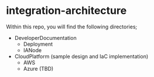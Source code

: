 # integration-architecture
Within this repo, you will find the following directories; 
- DeveloperDocumentation
    - Deployment
    - IANode
- CloudPlatform (sample design and IaC implementation)
    - AWS
    - Azure (TBD)
